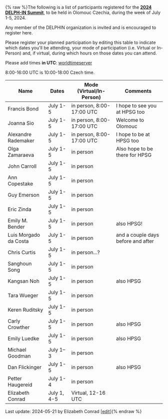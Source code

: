 {% raw %}The following is a list of participants registered for the [**2024 DELPH-IN Summit**](https://delph-in.github.io/docs/summits/OlomoucTop), to be held in Olomouc Czechia, during the week of July 1-5, 2024. 

Any member of the DELPHIN organization is invited and is encouraged to register here.

Please register your planned participation by editing this table to indicate which dates you'll
be attending, your mode of participation (i.e. Virtual or In-Person) and, if virtual, during which hours on those dates you can attend.

Please add times **in UTC**:
[worldtimeserver](https://www.worldtimeserver.com/meeting-planner-times.aspx?Day=1&Mon=7&Y=2024&L0=UTC&L1=CZ&L2=SG&L3=BR-RJ&L4=US-WA&L5=&L6=&L7=)

8:00-16:00 UTC is 10:00-18:00 Czech time.

| Name | Dates | Mode (Virtual/In-Person) | Comments |
-------|------ | ----- | ---------|
|Francis Bond|July 1-5 | in person, 8:00-17:00 UTC |I hope to see you at HPSG too|
|Joanna Sio|July 1-5 | in person, 8:00-17:00 UTC |Welcome to Olomouc|
|Alexandre Rademaker|July 1-5 | in person, 8:00-17:00 UTC |I hope to be at HPSG too|
|Olga Zamaraeva|July 1-5 | in person | Also hope to be there for HPSG|
|John Carroll|July 1-5 | in person | |
|Ann Copestake|July 1-5 | in person | |
|Guy Emerson|July 1-5|in person||
|Eric Zinda|July 1-5|in person||
|Emily M. Bender|July 1-5|in person | also HPSG! |
|Luis Morgado da Costa|July 1-5|in person | and a couple days before and after |
|Chris Curtis|July 1-5|in person...?||
|Sanghoun Song|July 1-5|in person||
|Kangsan Noh|July 1-5|in person | also HPSG |
|Tara Wueger|July 1-5|in person||
|Keren Ruditsky|July 1-5|in person||
|Carly Crowther|July 1-5|in person| also HPSG |
|Emily Luedke|July 1-5|in person| also HPSG |
|Michael Goodman|July 1&ndash;3|in person||
|Dan Flickinger|July 1-5|in person|also HPSG |
|Petter Haugereid|July 1-4|in person||
|Elizabeth Conrad|July 1, 4-5|Virtual, 12-16 UTC|

Last update: 2024-05-21 by Elizabeth Conrad [[edit](https://github.com/delph-in/docs/wiki/OlomoucParticipants/_edit)]{% endraw %}